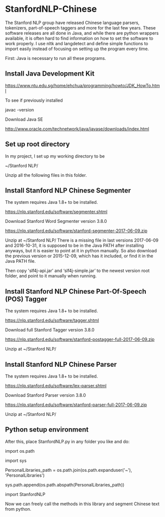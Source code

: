 # StanfordNLP-Chinese

The Stanford NLP group have released Chinese language parsers, tokenizers, part-of-speech taggers and more for the last few years. These software releases are all done in Java, and while there are python wrappers available, it is often hard to find information on how to set the software to work properly.
I use nltk and langdetect and define simple functions to import easily instead of focusing on setting up the program every time.

First: Java is necessary to run all these programs.

## Install Java Development Kit

https://www.ntu.edu.sg/home/ehchua/programming/howto/JDK_HowTo.html 

To see if previously installed

javac -version

Download Java SE

http://www.oracle.com/technetwork/java/javase/downloads/index.html

## Set up root directory

In my project, I set up my working directory to be

~/Stanford NLP/

Unzip all the following files in this folder.

## Install Stanford NLP Chinese Segmenter

The system requires Java 1.8+ to be installed.

https://nlp.stanford.edu/software/segmenter.shtml

Download Stanford Word Segmenter version 3.8.0

https://nlp.stanford.edu/software/stanford-segmenter-2017-06-09.zip

Unzip at ~/Stanford NLP/
There is a missing file in last versions 2017-06-09 and 2016-10-31, it is supposed to be in the Java PATH after installing anyways, but it is easier to point at it in python manually.
So also download the previous version or 2015-12-09, which has it included, or find it in the Java PATH file.

Then copy 'slf4j-api.jar' and ‘slf4j-simple.jar’ to the newest version root folder, and point to it manually when running.

## Install Stanford NLP Chinese Part-Of-Speech (POS) Tagger

The system requires Java 1.8+ to be installed.

https://nlp.stanford.edu/software/tagger.shtml

Download full Stanford Tagger version 3.8.0

https://nlp.stanford.edu/software/stanford-postagger-full-2017-06-09.zip

Unzip at ~/Stanford NLP/

## Install Stanford NLP Chinese Parser

The system requires Java 1.8+ to be installed.

https://nlp.stanford.edu/software/lex-parser.shtml 

Download Stanford Parser version 3.8.0

https://nlp.stanford.edu/software/stanford-parser-full-2017-06-09.zip 

Unzip at ~/Stanford NLP/

## Python setup environment

After this, place StanfordNLP.py in any folder you like and do:

import os.path

import sys

PersonalLibraries_path = os.path.join(os.path.expanduser('~'), 'PersonalLibraries')

sys.path.append(os.path.abspath(PersonalLibraries_path))

import StanfordNLP


Now we can freely call the methods in this library and segment Chinese text from python.
